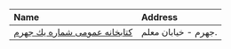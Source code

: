 | Name                                             | Address             |
|:-------------------------------------------------|:--------------------|
| [كتابخانه عمومی شماره يك جهرم](http://farspl.ir) | جهرم - خیابان معلم. |